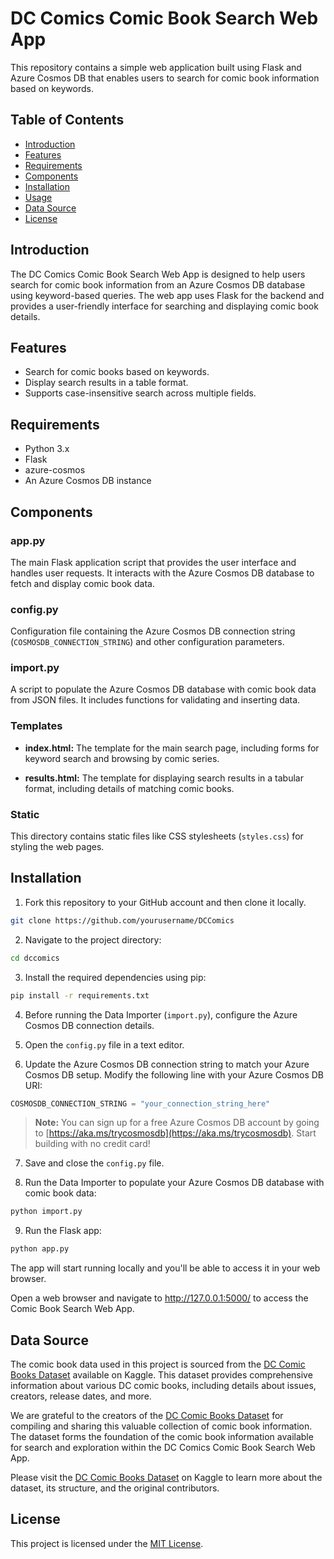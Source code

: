 # DC Comics Comic Book Search Web App

This repository contains a simple web application built using Flask and Azure Cosmos DB that enables users to search for comic book information based on keywords.

## Table of Contents

- [Introduction](#introduction)
- [Features](#features)
- [Requirements](#requirements)
- [Components](#components)
- [Installation](#installation)
- [Usage](#usage)
- [Data Source](#data-source)
- [License](#license)

## Introduction

The DC Comics Comic Book Search Web App is designed to help users search for comic book information from an Azure Cosmos DB database using keyword-based queries. The web app uses Flask for the backend and provides a user-friendly interface for searching and displaying comic book details.

## Features

- Search for comic books based on keywords.
- Display search results in a table format.
- Supports case-insensitive search across multiple fields.

## Requirements

- Python 3.x
- Flask
- azure-cosmos
- An Azure Cosmos DB instance

## Components

### app.py

The main Flask application script that provides the user interface and handles user requests. It interacts with the Azure Cosmos DB database to fetch and display comic book data.

### config.py

Configuration file containing the Azure Cosmos DB connection string (`COSMOSDB_CONNECTION_STRING`) and other configuration parameters.

### import.py

A script to populate the Azure Cosmos DB database with comic book data from JSON files. It includes functions for validating and inserting data.

### Templates

- **index.html:** The template for the main search page, including forms for keyword search and browsing by comic series.

- **results.html:** The template for displaying search results in a tabular format, including details of matching comic books.

### Static

This directory contains static files like CSS stylesheets (`styles.css`) for styling the web pages.

## Installation

1. Fork this repository to your GitHub account and then clone it locally.

```bash
git clone https://github.com/yourusername/DCComics
```

2. Navigate to the project directory:

```bash
cd dccomics
```

3. Install the required dependencies using pip:

```bash
pip install -r requirements.txt
```

4. Before running the Data Importer (`import.py`), configure the Azure Cosmos DB connection details.

5. Open the `config.py` file in a text editor.

6. Update the Azure Cosmos DB connection string to match your Azure Cosmos DB setup. Modify the following line with your Azure Cosmos DB URI:

```python
COSMOSDB_CONNECTION_STRING = "your_connection_string_here"
```

> **Note:** You can sign up for a free Azure Cosmos DB account by going to [https://aka.ms/trycosmosdb](https://aka.ms/trycosmosdb). Start building with no credit card!

7. Save and close the `config.py` file.

8. Run the Data Importer to populate your Azure Cosmos DB database with comic book data:

```bash
python import.py
```

9. Run the Flask app:

```bash 
python app.py
```

The app will start running locally and you'll be able to access it in your web browser.

Open a web browser and navigate to http://127.0.0.1:5000/ to access the Comic Book Search Web App.

## Data Source

The comic book data used in this project is sourced from the [DC Comic Books Dataset](https://www.kaggle.com/datasets/deepcontractor/dc-comic-books-dataset) available on Kaggle. This dataset provides comprehensive information about various DC comic books, including details about issues, creators, release dates, and more.

We are grateful to the creators of the [DC Comic Books Dataset](https://www.kaggle.com/datasets/deepcontractor/dc-comic-books-dataset) for compiling and sharing this valuable collection of comic book information. The dataset forms the foundation of the comic book information available for search and exploration within the DC Comics Comic Book Search Web App.

Please visit the [DC Comic Books Dataset](https://www.kaggle.com/datasets/deepcontractor/dc-comic-books-dataset) on Kaggle to learn more about the dataset, its structure, and the original contributors.

## License

This project is licensed under the [MIT License](LICENSE).
